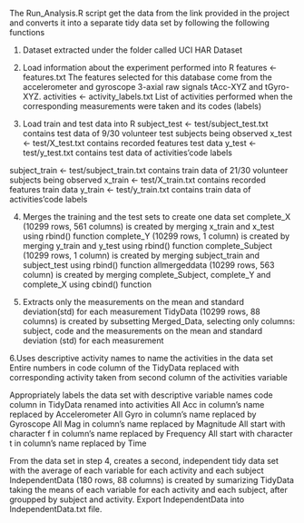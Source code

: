 The Run_Analysis.R script get the data from the link provided in the project and converts it into a separate tidy data set by following the following functions

1. Dataset extracted under the folder called UCI HAR Dataset

2. Load information about the experiment performed into R
features <- features.txt 
The features selected for this database come from the accelerometer and gyroscope 3-axial raw signals tAcc-XYZ and tGyro-XYZ.
activities <- activity_labels.txt 
List of activities performed when the corresponding measurements were taken and its codes (labels)

3. Load train and test data into R
subject_test <- test/subject_test.txt 
contains test data of 9/30 volunteer test subjects being observed
x_test <- test/X_test.txt 
contains recorded features test data
y_test <- test/y_test.txt 
contains test data of activities’code labels

subject_train <- test/subject_train.txt 
contains train data of 21/30 volunteer subjects being observed
x_train <- test/X_train.txt 
contains recorded features train data
y_train <- test/y_train.txt 
contains train data of activities’code labels

4. Merges the training and the test sets to create one data set
complete_X (10299 rows, 561 columns) is created by merging x_train and x_test using rbind() function
complete_Y (10299 rows, 1 column) is created by merging y_train and y_test using rbind() function
complete_Subject (10299 rows, 1 column) is created by merging subject_train and subject_test using rbind() function
allmergeddata (10299 rows, 563 column) is created by merging complete_Subject, complete_Y and complete_X using cbind() function

5. Extracts only the measurements on the mean and standard deviation(std) for each measurement
TidyData (10299 rows, 88 columns) is created by subsetting Merged_Data, selecting only columns: subject, code and the measurements on the mean and standard deviation (std) for each measurement

6.Uses descriptive activity names to name the activities in the data set
Entire numbers in code column of the TidyData replaced with corresponding activity taken from second column of the activities variable

Appropriately labels the data set with descriptive variable names
code column in TidyData renamed into activities
All Acc in column’s name replaced by Accelerometer
All Gyro in column’s name replaced by Gyroscope
All Mag in column’s name replaced by Magnitude
All start with character f in column’s name replaced by Frequency
All start with character t in column’s name replaced by Time

From the data set in step 4, creates a second, independent tidy data set with the average of each variable for each activity and each subject
IndependentData (180 rows, 88 columns) is created by sumarizing TidyData taking the means of each variable for each activity and each subject, after groupped by subject and activity.
Export IndependentData into IndependentData.txt file.